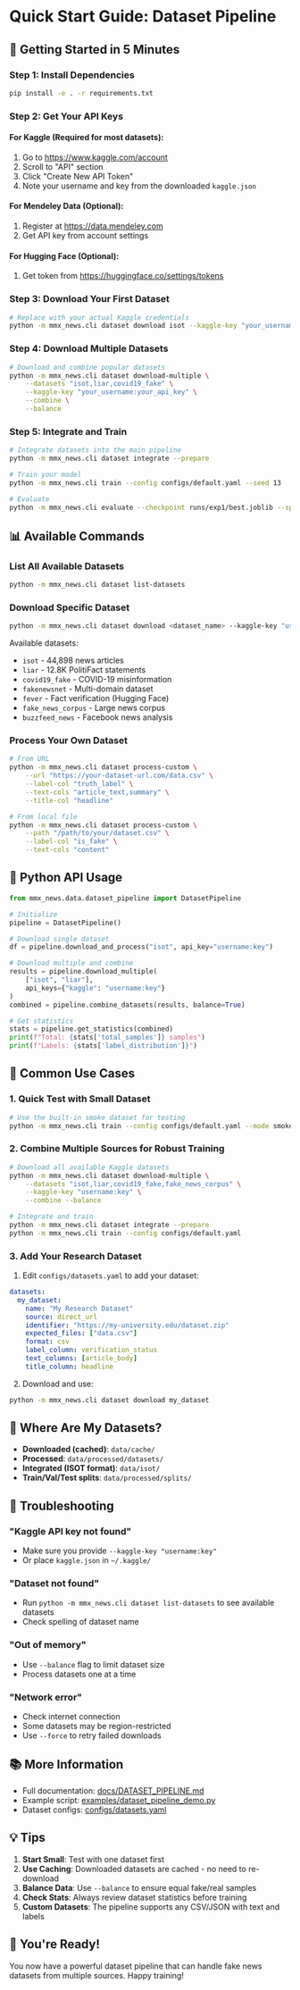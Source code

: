 # Quick Start Guide: Dataset Pipeline

## 🚀 Getting Started in 5 Minutes

### Step 1: Install Dependencies
```bash
pip install -e . -r requirements.txt
```

### Step 2: Get Your API Keys

#### For Kaggle (Required for most datasets):
1. Go to https://www.kaggle.com/account
2. Scroll to "API" section
3. Click "Create New API Token"
4. Note your username and key from the downloaded `kaggle.json`

#### For Mendeley Data (Optional):
1. Register at https://data.mendeley.com
2. Get API key from account settings

#### For Hugging Face (Optional):
1. Get token from https://huggingface.co/settings/tokens

### Step 3: Download Your First Dataset
```bash
# Replace with your actual Kaggle credentials
python -m mmx_news.cli dataset download isot --kaggle-key "your_username:your_api_key"
```

### Step 4: Download Multiple Datasets
```bash
# Download and combine popular datasets
python -m mmx_news.cli dataset download-multiple \
    --datasets "isot,liar,covid19_fake" \
    --kaggle-key "your_username:your_api_key" \
    --combine \
    --balance
```

### Step 5: Integrate and Train
```bash
# Integrate datasets into the main pipeline
python -m mmx_news.cli dataset integrate --prepare

# Train your model
python -m mmx_news.cli train --config configs/default.yaml --seed 13

# Evaluate
python -m mmx_news.cli evaluate --checkpoint runs/exp1/best.joblib --split test
```

## 📊 Available Commands

### List All Available Datasets
```bash
python -m mmx_news.cli dataset list-datasets
```

### Download Specific Dataset
```bash
python -m mmx_news.cli dataset download <dataset_name> --kaggle-key "username:key"
```

Available datasets:
- `isot` - 44,898 news articles
- `liar` - 12.8K PolitiFact statements  
- `covid19_fake` - COVID-19 misinformation
- `fakenewsnet` - Multi-domain dataset
- `fever` - Fact verification (Hugging Face)
- `fake_news_corpus` - Large news corpus
- `buzzfeed_news` - Facebook news analysis

### Process Your Own Dataset
```bash
# From URL
python -m mmx_news.cli dataset process-custom \
    --url "https://your-dataset-url.com/data.csv" \
    --label-col "truth_label" \
    --text-cols "article_text,summary" \
    --title-col "headline"

# From local file
python -m mmx_news.cli dataset process-custom \
    --path "/path/to/your/dataset.csv" \
    --label-col "is_fake" \
    --text-cols "content"
```

## 🐍 Python API Usage

```python
from mmx_news.data.dataset_pipeline import DatasetPipeline

# Initialize
pipeline = DatasetPipeline()

# Download single dataset
df = pipeline.download_and_process("isot", api_key="username:key")

# Download multiple and combine
results = pipeline.download_multiple(
    ["isot", "liar"],
    api_keys={"kaggle": "username:key"}
)
combined = pipeline.combine_datasets(results, balance=True)

# Get statistics
stats = pipeline.get_statistics(combined)
print(f"Total: {stats['total_samples']} samples")
print(f"Labels: {stats['label_distribution']}")
```

## 🎯 Common Use Cases

### 1. Quick Test with Small Dataset
```bash
# Use the built-in smoke dataset for testing
python -m mmx_news.cli train --config configs/default.yaml --mode smoke
```

### 2. Combine Multiple Sources for Robust Training
```bash
# Download all available Kaggle datasets
python -m mmx_news.cli dataset download-multiple \
    --datasets "isot,liar,covid19_fake,fake_news_corpus" \
    --kaggle-key "username:key" \
    --combine --balance

# Integrate and train
python -m mmx_news.cli dataset integrate --prepare
python -m mmx_news.cli train --config configs/default.yaml
```

### 3. Add Your Research Dataset
1. Edit `configs/datasets.yaml` to add your dataset:
```yaml
datasets:
  my_dataset:
    name: "My Research Dataset"
    source: direct_url
    identifier: "https://my-university.edu/dataset.zip"
    expected_files: ["data.csv"]
    format: csv
    label_column: verification_status
    text_columns: [article_body]
    title_column: headline
```

2. Download and use:
```bash
python -m mmx_news.cli dataset download my_dataset
```

## 📁 Where Are My Datasets?

- **Downloaded (cached)**: `data/cache/`
- **Processed**: `data/processed/datasets/`
- **Integrated (ISOT format)**: `data/isot/`
- **Train/Val/Test splits**: `data/processed/splits/`

## 🔧 Troubleshooting

### "Kaggle API key not found"
- Make sure you provide `--kaggle-key "username:key"` 
- Or place `kaggle.json` in `~/.kaggle/`

### "Dataset not found"
- Run `python -m mmx_news.cli dataset list-datasets` to see available datasets
- Check spelling of dataset name

### "Out of memory"
- Use `--balance` flag to limit dataset size
- Process datasets one at a time

### "Network error"
- Check internet connection
- Some datasets may be region-restricted
- Use `--force` to retry failed downloads

## 📚 More Information

- Full documentation: [docs/DATASET_PIPELINE.md](docs/DATASET_PIPELINE.md)
- Example script: [examples/dataset_pipeline_demo.py](examples/dataset_pipeline_demo.py)
- Dataset configs: [configs/datasets.yaml](configs/datasets.yaml)

## 💡 Tips

1. **Start Small**: Test with one dataset first
2. **Use Caching**: Downloaded datasets are cached - no need to re-download
3. **Balance Data**: Use `--balance` to ensure equal fake/real samples
4. **Check Stats**: Always review dataset statistics before training
5. **Custom Datasets**: The pipeline supports any CSV/JSON with text and labels

## 🎉 You're Ready!

You now have a powerful dataset pipeline that can handle fake news datasets from multiple sources. Happy training!